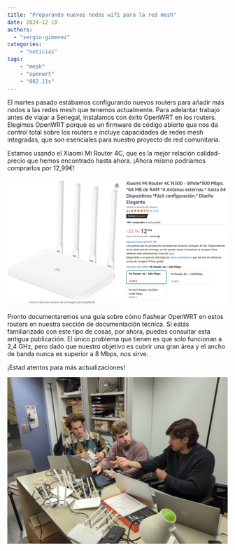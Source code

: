 ```yaml
---
title: "Preparando nuevos nodos wifi para la red mesh"
date: 2024-12-10
authors: 
  - "sergio-gimenez"  
categories:
    - "noticias"
tags:
    - "mesh"
    - "openwrt"
    - "802.11s"
---
```


El martes pasado estábamos configurando nuevos routers para añadir más nodos a las redes mesh que tenemos actualmente. Para adelantar trabajo antes de viajar a Senegal, instalamos con éxito OpenWRT en los routers. Elegimos OpenWRT porque es un firmware de código abierto que nos da control total sobre los routers e incluye capacidades de redes mesh integradas, que son esenciales para nuestro proyecto de red comunitaria.

Estamos usando el Xiaomi Mi Router 4C, que es la mejor relación calidad-precio que hemos encontrado hasta ahora. ¡Ahora mismo podríamos comprarlos por 12,99€!

![xiaomi_4c_deal](images/xiaomi_4c_deal.png "Oferta Xiaomi 4C")

Pronto documentaremos una guía sobre cómo flashear OpenWRT en estos routers en nuestra sección de documentación técnica. Si estás familiarizado con este tipo de cosas, por ahora, puedes consultar esta antigua publicación. El único problema que tienen es que solo funcionan a 2,4 GHz, pero dado que nuestro objetivo es cubrir una gran área y el ancho de banda nunca es superior a 8 Mbps, nos sirve.

<!-- TODO Fix article ref for multi-lingual support -->

¡Estad atentos para más actualizaciones!

![us_in_the_office](images/us_in_the_office.jpg "Veteranos (derecha) enseñando a los nuevos miembros del equipo (izquierda) cómo flashear OpenWRT en los routers")